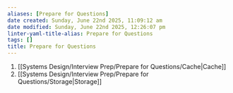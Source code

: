 ```yaml
---
aliases: [Prepare for Questions]
date created: Sunday, June 22nd 2025, 11:09:12 am
date modified: Sunday, June 22nd 2025, 12:26:07 pm
linter-yaml-title-alias: Prepare for Questions
tags: []
title: Prepare for Questions
---
```


1. [[Systems Design/Interview Prep/Prepare for Questions/Cache|Cache]]
2. [[Systems Design/Interview Prep/Prepare for Questions/Storage|Storage]]
